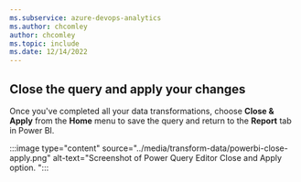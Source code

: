 ```yaml
---
ms.subservice: azure-devops-analytics
ms.author: chcomley
author: chcomley
ms.topic: include
ms.date: 12/14/2022
---
```


## Close the query and apply your changes 

Once you've completed all your data transformations, choose **Close & Apply** from the **Home** menu to save the query and return to the **Report** tab in Power BI.

:::image type="content" source="../media/transform-data/powerbi-close-apply.png" alt-text="Screenshot of Power Query Editor Close and Apply option. ":::

